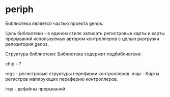 # periph

Библиотека является частью проекта genos.

Цель библиотеки - в едином стиле записать регистровые карты и карты прерываний используемых автором контроллеров с целью разгрузки репозитория genos.

Структура библиотеки:
Библиотека содержит подбиблиотеки:

chip - ?

regs - регистровые структуры перефирии контроллеров.
map - Карты регистров мапирующих переферию контроллеров.

irqs - дефайны прерываний.